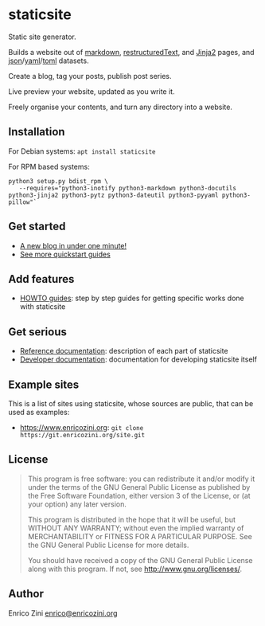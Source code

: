 # staticsite

Static site generator.

Builds a website out of [markdown](https://en.wikipedia.org/wiki/Markdown),
[restructuredText](https://en.wikipedia.org/wiki/ReStructuredText),
and [Jinja2](https://jinja.palletsprojects.com/) pages, and
[json](https://en.wikipedia.org/wiki/JSON)/[yaml](https://en.wikipedia.org/wiki/YAML)/[toml](https://en.wikipedia.org/wiki/TOML)
datasets.

Create a blog, tag your posts, publish post series.

Live preview your website, updated as you write it.

Freely organise your contents, and turn any directory into a website.

## Installation

For Debian systems: `apt install staticsite`

For RPM based systems:

```
python3 setup.py bdist_rpm \
   --requires="python3-inotify python3-markdown python3-docutils python3-jinja2 python3-pytz python3-dateutil python3-pyyaml python3-pillow"`
```


## Get started

* [A new blog in under one minute!](doc/tutorial/blog.md)
* [See more quickstart guides](doc/tutorial/README.md)


## Add features

* [HOWTO guides](doc/howto/README.md): step by step guides for getting specific
  works done with staticsite

## Get serious

* [Reference documentation](doc/reference/README.md): description of each part of
  staticsite
* [Developer documentation](doc/devel/README.md): documentation for developing
  staticsite itself


## Example sites

This is a list of sites using staticsite, whose sources are public, that can be
used as examples:

* <https://www.enricozini.org>: `git clone https://git.enricozini.org/site.git`


## License

> This program is free software: you can redistribute it and/or modify
> it under the terms of the GNU General Public License as published by
> the Free Software Foundation, either version 3 of the License, or
> (at your option) any later version.
>
> This program is distributed in the hope that it will be useful,
> but WITHOUT ANY WARRANTY; without even the implied warranty of
> MERCHANTABILITY or FITNESS FOR A PARTICULAR PURPOSE.  See the
> GNU General Public License for more details.
>
> You should have received a copy of the GNU General Public License
> along with this program.  If not, see <http://www.gnu.org/licenses/>.


## Author

Enrico Zini <enrico@enricozini.org>

